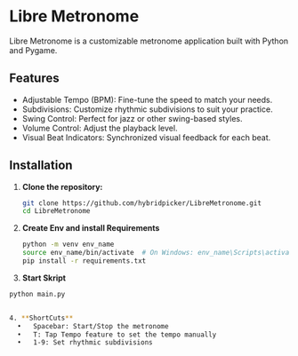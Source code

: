 # Libre Metronome

Libre Metronome is a customizable metronome application built with Python and Pygame.

## Features
- Adjustable Tempo (BPM): Fine-tune the speed to match your needs.
- Subdivisions: Customize rhythmic subdivisions to suit your practice.
- Swing Control: Perfect for jazz or other swing-based styles.
- Volume Control: Adjust the playback level.
- Visual Beat Indicators: Synchronized visual feedback for each beat.

## Installation

1. **Clone the repository:**
   ```bash
   git clone https://github.com/hybridpicker/LibreMetronome.git
   cd LibreMetronome

2. **Create Env and install Requirements**
   ```bash
   python -m venv env_name
   source env_name/bin/activate  # On Windows: env_name\Scripts\activate
   pip install -r requirements.txt

3. **Start Skript**
  ```bash
  python main.py


4. **ShortCuts**
	•	Spacebar: Start/Stop the metronome
	•	T: Tap Tempo feature to set the tempo manually
	•	1-9: Set rhythmic subdivisions